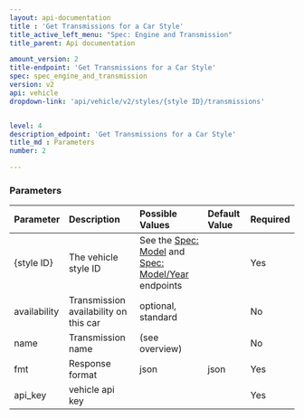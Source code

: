 ```yaml
---
layout: api-documentation
title : 'Get Transmissions for a Car Style'
title_active_left_menu: "Spec: Engine and Transmission"
title_parent: Api documentation

amount_version: 2
title-endpoint: 'Get Transmissions for a Car Style'
spec: spec_engine_and_transmission
version: v2
api: vehicle
dropdown-link: 'api/vehicle/v2/styles/{style ID}/transmissions'


level: 4
description_edpoint: 'Get Transmissions for a Car Style'
title_md : Parameters
number: 2

---
```


### Parameters

| Parameter  | Description                           | Possible Values   | Default Value | Required |
|:-----------|:--------------------------------------|:----------------- |:------------- |:-------- |
| {style ID} | The vehicle style ID | See the [Spec: Model](/api-documentation/vehicle/spec_model/v2/) and [Spec: Model/Year](/api-documentation/vehicle/spec_model_year/v2/) endpoints | | Yes |
| availability | Transmission availability on this car | optional, standard|             | No       |
| name		 | Transmission name   				   	 | (see overview) 	 |               | No       |
| fmt        | Response format                       | json              | json          | Yes      |
| api_key    | vehicle api key                       |                   |               | Yes      |